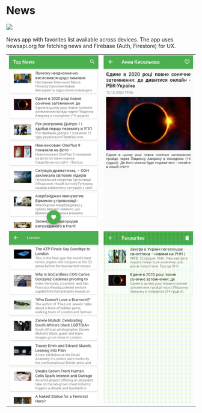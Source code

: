 # News
[<img src="https://cdn.buymeacoffee.com/buttons/v2/default-yellow.png" height="30"/>](https://www.buymeacoffee.com/linsdev)

News app with favorites list available across devices. The app uses newsapi.org for fetching news and Firebase (Auth, Firestore) for UX.

<table>
  <tr>
    <td><img src="/screenshots/home_screen.jpg" alt="home_screen"></td>
    <td><img src="/screenshots/details.jpg" alt="details"></td>
  </tr> 
  <tr>
    <td><img src="/screenshots/search.jpg" alt="search"></td>
    <td><img src="/screenshots/remove_from_favourites.gif" alt="remove_from_favourites"></td>
  </tr>
</table>
